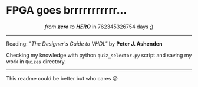 # FPGA goes **brrrrrrrrrrr**...

<center>

*from **zero** to **HERO*** in 762345326754 days ;)

</center>

---

Reading:
*"The Designer's Guide to VHDL"* by **Peter J. Ashenden**

Checking my knowledge with python `quiz_selector.py` script and saving my work in `Quizes` directory.

---

This readme could be better but who cares 😝
